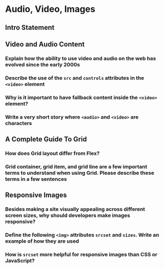 # Audio, Video, Images

## Intro Statement

## Video and Audio Content

### Explain how the ability to use video and audio on the web has evolved since the early 2000s

### Describe the use of the `src` and `controls` attributes in the `<video>` element

### Why is it important to have **fallback content** inside the `<video>` element?

### Write a very short story where `<audio>` and `<video>` are characters

## A Complete Guide To Grid

### How does Grid layout differ from Flex?

### Grid container, grid item, and grid line are a few important terms to understand when using Grid. Please describe these terms in a few sentences

## Responsive Images

### Besides making a site visually appealing across different screen sizes, why should developers make images responsive?

### Define the following `<img>` attributes `srcset` and `sizes`. Write an example of how they are used

### How is `srcset` more helpful for responsive images than CSS or JavaScript?
